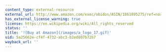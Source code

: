 ```yaml
---
content_type: external-resource
external_url: http://www.amazon.com/exec/obidos/ASIN/1861895275/ref=nosim/mitopencourse-20
has_external_license_warning: true
license: https://en.wikipedia.org/wiki/All_rights_reserved
status: ''
title: '![Buy at Amazon](/images/a_logo_17.gif)'
uid: 5a25662e-cf4f-4732-abc3-b2ed807b72b7
wayback_url: ''
---
```

